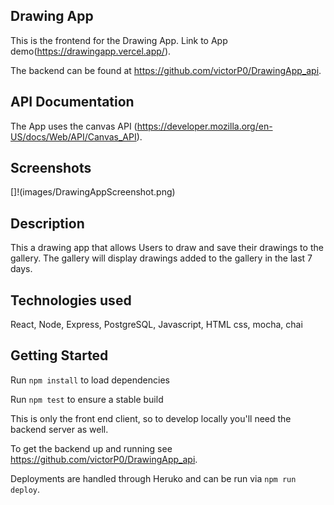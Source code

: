 ## Drawing App

This is the frontend for the Drawing App. Link to App demo(https://drawingapp.vercel.app/).

The backend can be found at https://github.com/victorP0/DrawingApp_api.

## API Documentation

The App uses the canvas API (https://developer.mozilla.org/en-US/docs/Web/API/Canvas_API). 

## Screenshots

[]!(images/DrawingAppScreenshot.png)

## Description

This a drawing app that allows Users to draw and save their drawings to the gallery. The gallery will display drawings added to the gallery in the last 7 days.

## Technologies used

React, Node, Express, PostgreSQL, Javascript, HTML css, mocha, chai

## Getting Started

Run `npm install` to load dependencies

Run `npm test` to ensure a stable build

This is only the front end client, so to develop locally you'll need the backend server as well.

To get the backend up and running see https://github.com/victorP0/DrawingApp_api.

Deployments are handled through Heruko and can be run via `npm run deploy`.